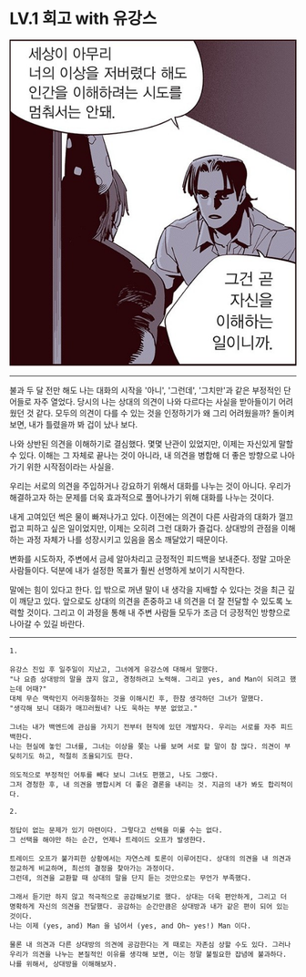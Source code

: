 # LV.1 회고 with 유강스

![이해.jpeg](%EC%9D%B4%ED%95%B4.jpeg)

---

불과 두 달 전만 해도 나는 대화의 시작을 '아니', '그런데', '그치만'과 같은 부정적인 단어들로 자주 열었다. 당시의 나는 상대의 의견이 나와 다르다는 사실을 받아들이기 어려웠던 것 같다. 
모두의 의견이 다를 수 있는 것을 인정하기가 왜 그리 어려웠을까? 돌이켜보면, 내가 틀렸을까 봐 겁이 났나 보다.

나와 상반된 의견을 이해하기로 결심했다. 
몇몇 난관이 있었지만, 이제는 자신있게 말할 수 있다. 
이해는 그 자체로 끝나는 것이 아니라, 내 의견을 병합해 더 좋은 방향으로 나아가기 위한 시작점이라는 사실을.

우리는 서로의 의견을 주입하거나 강요하기 위해서 대화를 나누는 것이 아니다. 우리가 해결하고자 하는 문제를 더욱 효과적으로 풀어나가기 위해 대화를 나누는 것이다.

내게 고여있던 썩은 물이 빠져나가고 있다. 이전에는 의견이 다른 사람과의 대화가 껄끄럽고 피하고 싶은 일이었지만, 이제는 오히려 그런 대화가 즐겁다. 상대방의 관점을 이해하는 과정 자체가 나를 성장시키고 있음을 몸소 깨달았기 때문이다.

 변화를 시도하자, 주변에서 금세 알아차리고 긍정적인 피드백을 보내준다. 정말 고마운 사람들이다. 덕분에 내가 설정한 목표가 훨씬 선명하게 보이기 시작한다.
 
말에는 힘이 있다고 한다. 입 밖으로 꺼낸 말이 내 생각을 지배할 수 있다는 것을 최근 깊이 깨닫고 있다.
앞으로도 상대의 의견을 존중하고 내 의견을 더 잘 전달할 수 있도록 노력할 것이다. 그리고 이 과정을 통해 내 주변 사람들 모두가 조금 더 긍정적인 방향으로 나아갈 수 있길 바란다.


---

```
1.

유강스 진입 후 일주일이 지났고, 그녀에게 유강스에 대해서 말했다.
"나 요즘 상대방의 말을 끊지 않고, 경청하려고 노력해. 그리고 yes, and Man이 되려고 했는데 어때?"
대체 무슨 맥락인지 어리둥절하는 것을 이해시킨 후, 한참 생각하던 그녀가 말했다.
"생각해 보니 대화가 매끄러웠네? 나도 욱하는 부분 없었고."

그녀는 내가 백엔드에 관심을 가지기 전부터 현직에 있던 개발자다. 우리는 서로를 자주 피드백한다. 
나는 현실에 놓인 그녀를, 그녀는 이상을 쫒는 나를 보며 서로 할 말이 참 많다. 의견이 부딪히기도 하고, 적절히 조율되기도 한다.

의도적으로 부정적인 어투를 빼다 보니 그녀도 편했고, 나도 그랬다.
그저 경청한 후, 내 의견을 병합시켜 더 좋은 결론을 내리는 것. 지금의 내가 봐도 합리적이다.
```

```
2.

정답이 없는 문제가 있기 마련이다. 그렇다고 선택을 미룰 수는 없다.
그 선택을 해야만 하는 순간, 언제나 트레이드 오프가 발생한다.

트레이드 오프가 불가피한 상황에서는 자연스레 토론이 이루어진다. 상대의 의견을 내 의견과 정교하게 비교하며, 최선의 결정을 찾아가는 과정이다. 
그런데, 의견을 교환할 때 상대의 말을 단지 듣는 것만으로는 무언가 부족했다.

그래서 듣기만 하지 않고 적극적으로 공감해보기로 했다. 상대는 더욱 편안하게, 그리고 더 명확하게 자신의 의견을 전달했다. 공감하는 순간만큼은 상대방과 내가 같은 편이 되어 있는 것이다.
나는 이제 (yes, and) Man 을 넘어서 (yes, and Oh~ yes!) Man 이다.

물론 내 의견과 다른 상대방의 의견에 공감한다는 게 때로는 자존심 상할 수도 있다. 그러나 우리가 의견을 나누는 본질적인 이유를 생각해 보면, 이는 정말 불필요한 잡념에 불과하다.
나를 위해서, 상대방을 이해해보자.
```
